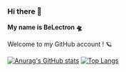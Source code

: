 ### Hi there 👋
**My name is BeLectron 🛸**

Welcome to my GitHub account ! 🪐

[![Anurag's GitHub stats](https://github-readme-stats.vercel.app/api?username=BELECTRON13)](https://github.com/BELECTRON13)
[![Top Langs](https://github-readme-stats.vercel.app/api/top-langs/?username=BELECTRON13&layout=donut-vertical)](https://github.com/BELECTRON13)
